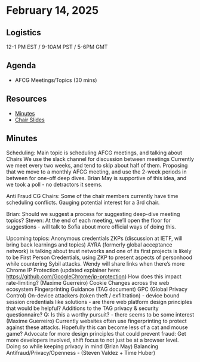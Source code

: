 # February 14, 2025

## Logistics

12-1 PM EST / 9-10AM PST / 5-6PM GMT

## Agenda

* AFCG Meetings/Topics (30 mins)

## Resources

* [Minutes](https://docs.google.com/document/d/1ZFBv0jejVhN1Su4jMSioXOtVOu0IGYJMMRn4cTlIIck/edit?usp=sharing)
* [Chair Slides](https://docs.google.com/presentation/d/11jx_j7aUdM2EdjDQQYMe1hb7SdIAbWWkHRv0GxKE8FQ/edit?usp=sharing)

## Minutes
Scheduling:
Main topic is scheduling AFCG meetings, and talking about Chairs
We use the slack channel for discussion between meetings
Currently we meet every two weeks, and tend to skip about half of them.
Proposing that we move to a monthly AFCG meeting, and use the 2-week periods in between for one-off deep dives. Brian May is supportive of this idea, and we took a poll - no detractors it seems. 

Anti Fraud CG Chairs:
Some of the chair members currently have time scheduling conflicts. Gauging potential interest for a 3rd chair.

Brian: Should we suggest a process for suggesting deep-dive meeting topics?
Steven: At the end of each meeting, we’ll open the floor for suggestions - will talk to Sofia about more official ways of doing this.

Upcoming topics:
Anonymous credentials ZKPs (discussion at IETF, will bring back learnings and topics)
AYRA (formerly global acceptance network) is talking about trust networks and one of its first projects is likely to be First Person Credentials, using ZKP to present aspects of personhood while countering Sybil attacks. Wendy will share links when there’s more
Chrome IP Protection (updated explainer here: https://github.com/GoogleChrome/ip-protection)
How does this impact rate-limiting? (Maxime Guerreiro)
Cookie Changes across the web ecosystem
Fingerprinting Guidance (TAG document) 
GPC (Global Privacy Control)
On-device attackers (token theft / exfiltration) - device bound session credentials like solutions - are there web platform design principles that would be helpful? Additions to the TAG privacy & security questionnaire?
Q: Is this a worthy pursuit? - there seems to be some interest (Maxime Guerreiro) 
Currently websites often use fingerprinting to protect against these attacks.
Hopefully this can become less of a cat and mouse game?
Advocate for more design principles that could prevent fraud:
Get more developers involved, shift focus to not just be at a browser level.
Doing so while keeping privacy in mind (Brian May) 
Balancing Antifraud/Privacy/Openness - (Steven Valdez + Time Huber)
